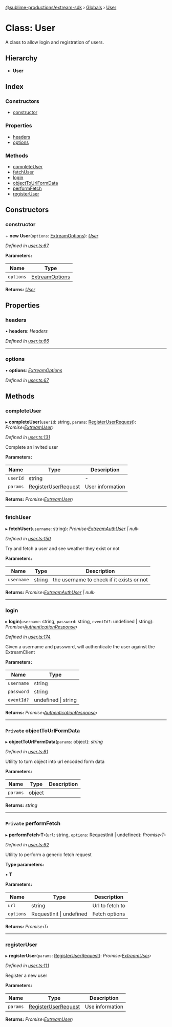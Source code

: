 [@sublime-productions/extream-sdk](../README.md) › [Globals](../globals.md) › [User](user.md)

# Class: User

A class to allow login and registration of users.

## Hierarchy

* **User**

## Index

### Constructors

* [constructor](user.md#constructor)

### Properties

* [headers](user.md#headers)
* [options](user.md#options)

### Methods

* [completeUser](user.md#completeuser)
* [fetchUser](user.md#fetchuser)
* [login](user.md#login)
* [objectToUrlFormData](user.md#private-objecttourlformdata)
* [performFetch](user.md#private-performfetch)
* [registerUser](user.md#registeruser)

## Constructors

###  constructor

\+ **new User**(`options`: [ExtreamOptions](../interfaces/extreamoptions.md)): *[User](user.md)*

*Defined in [user.ts:67](https://github.com/Extream-SaaS/ex-sdk/blob/ff4c1d0/src/user.ts#L67)*

**Parameters:**

Name | Type |
------ | ------ |
`options` | [ExtreamOptions](../interfaces/extreamoptions.md) |

**Returns:** *[User](user.md)*

## Properties

###  headers

• **headers**: *Headers*

*Defined in [user.ts:66](https://github.com/Extream-SaaS/ex-sdk/blob/ff4c1d0/src/user.ts#L66)*

___

###  options

• **options**: *[ExtreamOptions](../interfaces/extreamoptions.md)*

*Defined in [user.ts:67](https://github.com/Extream-SaaS/ex-sdk/blob/ff4c1d0/src/user.ts#L67)*

## Methods

###  completeUser

▸ **completeUser**(`userId`: string, `params`: [RegisterUserRequest](../interfaces/registeruserrequest.md)): *Promise‹[ExtreamUser](../interfaces/extreamuser.md)›*

*Defined in [user.ts:131](https://github.com/Extream-SaaS/ex-sdk/blob/ff4c1d0/src/user.ts#L131)*

Complete an invited user

**Parameters:**

Name | Type | Description |
------ | ------ | ------ |
`userId` | string | - |
`params` | [RegisterUserRequest](../interfaces/registeruserrequest.md) | User information  |

**Returns:** *Promise‹[ExtreamUser](../interfaces/extreamuser.md)›*

___

###  fetchUser

▸ **fetchUser**(`username`: string): *Promise‹[ExtreamAuthUser](../interfaces/extreamauthuser.md) | null›*

*Defined in [user.ts:150](https://github.com/Extream-SaaS/ex-sdk/blob/ff4c1d0/src/user.ts#L150)*

Try and fetch a user and see weather they exist or not

**Parameters:**

Name | Type | Description |
------ | ------ | ------ |
`username` | string | the username to check if it exists or not  |

**Returns:** *Promise‹[ExtreamAuthUser](../interfaces/extreamauthuser.md) | null›*

___

###  login

▸ **login**(`username`: string, `password`: string, `eventId?`: undefined | string): *Promise‹[AuthenticationResponse](../interfaces/authenticationresponse.md)›*

*Defined in [user.ts:174](https://github.com/Extream-SaaS/ex-sdk/blob/ff4c1d0/src/user.ts#L174)*

Given a username and password, will authenticate the user against the ExtreamClient

**Parameters:**

Name | Type |
------ | ------ |
`username` | string |
`password` | string |
`eventId?` | undefined &#124; string |

**Returns:** *Promise‹[AuthenticationResponse](../interfaces/authenticationresponse.md)›*

___

### `Private` objectToUrlFormData

▸ **objectToUrlFormData**(`params`: object): *string*

*Defined in [user.ts:81](https://github.com/Extream-SaaS/ex-sdk/blob/ff4c1d0/src/user.ts#L81)*

Utility to turn object into url encoded form data

**Parameters:**

Name | Type | Description |
------ | ------ | ------ |
`params` | object |   |

**Returns:** *string*

___

### `Private` performFetch

▸ **performFetch**‹**T**›(`url`: string, `options`: RequestInit | undefined): *Promise‹T›*

*Defined in [user.ts:92](https://github.com/Extream-SaaS/ex-sdk/blob/ff4c1d0/src/user.ts#L92)*

Utility to perform a generic fetch request

**Type parameters:**

▪ **T**

**Parameters:**

Name | Type | Description |
------ | ------ | ------ |
`url` | string | Url to fetch to |
`options` | RequestInit &#124; undefined | Fetch options  |

**Returns:** *Promise‹T›*

___

###  registerUser

▸ **registerUser**(`params`: [RegisterUserRequest](../interfaces/registeruserrequest.md)): *Promise‹[ExtreamUser](../interfaces/extreamuser.md)›*

*Defined in [user.ts:111](https://github.com/Extream-SaaS/ex-sdk/blob/ff4c1d0/src/user.ts#L111)*

Register a new user

**Parameters:**

Name | Type | Description |
------ | ------ | ------ |
`params` | [RegisterUserRequest](../interfaces/registeruserrequest.md) | Use information  |

**Returns:** *Promise‹[ExtreamUser](../interfaces/extreamuser.md)›*
